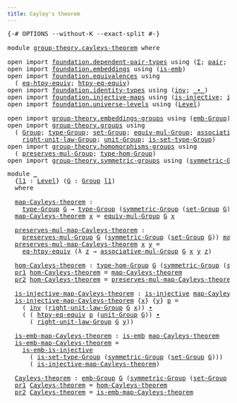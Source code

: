 ```yaml
---
title: Cayley's theorem
---
```


<pre class="Agda"><a id="42" class="Symbol">{-#</a> <a id="46" class="Keyword">OPTIONS</a> <a id="54" class="Pragma">--without-K</a> <a id="66" class="Pragma">--exact-split</a> <a id="80" class="Symbol">#-}</a>

<a id="85" class="Keyword">module</a> <a id="92" href="group-theory.cayleys-theorem.html" class="Module">group-theory.cayleys-theorem</a> <a id="121" class="Keyword">where</a>

<a id="128" class="Keyword">open</a> <a id="133" class="Keyword">import</a> <a id="140" href="foundation.dependent-pair-types.html" class="Module">foundation.dependent-pair-types</a> <a id="172" class="Keyword">using</a> <a id="178" class="Symbol">(</a><a id="179" href="foundation-core.dependent-pair-types.html#515" class="Record">Σ</a><a id="180" class="Symbol">;</a> <a id="182" href="foundation-core.dependent-pair-types.html#588" class="InductiveConstructor">pair</a><a id="186" class="Symbol">;</a> <a id="188" href="foundation-core.dependent-pair-types.html#605" class="Field">pr1</a><a id="191" class="Symbol">;</a> <a id="193" href="foundation-core.dependent-pair-types.html#617" class="Field">pr2</a><a id="196" class="Symbol">)</a>
<a id="198" class="Keyword">open</a> <a id="203" class="Keyword">import</a> <a id="210" href="foundation.embeddings.html" class="Module">foundation.embeddings</a> <a id="232" class="Keyword">using</a> <a id="238" class="Symbol">(</a><a id="239" href="foundation-core.embeddings.html#992" class="Function">is-emb</a><a id="245" class="Symbol">)</a>
<a id="247" class="Keyword">open</a> <a id="252" class="Keyword">import</a> <a id="259" href="foundation.equivalences.html" class="Module">foundation.equivalences</a> <a id="283" class="Keyword">using</a>
  <a id="291" class="Symbol">(</a> <a id="293" href="foundation.equivalences.html#12592" class="Function">eq-htpy-equiv</a><a id="306" class="Symbol">;</a> <a id="308" href="foundation.equivalences.html#12728" class="Function">htpy-eq-equiv</a><a id="321" class="Symbol">)</a>
<a id="323" class="Keyword">open</a> <a id="328" class="Keyword">import</a> <a id="335" href="foundation.identity-types.html" class="Module">foundation.identity-types</a> <a id="361" class="Keyword">using</a> <a id="367" class="Symbol">(</a><a id="368" href="foundation-core.identity-types.html#2729" class="Function">inv</a><a id="371" class="Symbol">;</a> <a id="373" href="foundation-core.identity-types.html#2425" class="Function Operator">_∙_</a><a id="376" class="Symbol">)</a>
<a id="378" class="Keyword">open</a> <a id="383" class="Keyword">import</a> <a id="390" href="foundation.injective-maps.html" class="Module">foundation.injective-maps</a> <a id="416" class="Keyword">using</a> <a id="422" class="Symbol">(</a><a id="423" href="foundation.injective-maps.html#1309" class="Function">is-injective</a><a id="435" class="Symbol">;</a> <a id="437" href="foundation.injective-maps.html#4586" class="Function">is-emb-is-injective</a><a id="456" class="Symbol">)</a>
<a id="458" class="Keyword">open</a> <a id="463" class="Keyword">import</a> <a id="470" href="foundation.universe-levels.html" class="Module">foundation.universe-levels</a> <a id="497" class="Keyword">using</a> <a id="503" class="Symbol">(</a><a id="504" href="Agda.Primitive.html#597" class="Postulate">Level</a><a id="509" class="Symbol">)</a>

<a id="512" class="Keyword">open</a> <a id="517" class="Keyword">import</a> <a id="524" href="group-theory.embeddings-groups.html" class="Module">group-theory.embeddings-groups</a> <a id="555" class="Keyword">using</a> <a id="561" class="Symbol">(</a><a id="562" href="group-theory.embeddings-groups.html#933" class="Function">emb-Group</a><a id="571" class="Symbol">)</a>
<a id="573" class="Keyword">open</a> <a id="578" class="Keyword">import</a> <a id="585" href="group-theory.groups.html" class="Module">group-theory.groups</a> <a id="605" class="Keyword">using</a>
  <a id="613" class="Symbol">(</a> <a id="615" href="group-theory.groups.html#2481" class="Function">Group</a><a id="620" class="Symbol">;</a> <a id="622" href="group-theory.groups.html#2724" class="Function">type-Group</a><a id="632" class="Symbol">;</a> <a id="634" href="group-theory.groups.html#2664" class="Function">set-Group</a><a id="643" class="Symbol">;</a> <a id="645" href="group-theory.groups.html#5609" class="Function">equiv-mul-Group</a><a id="660" class="Symbol">;</a> <a id="662" href="group-theory.groups.html#3318" class="Function">associative-mul-Group</a><a id="683" class="Symbol">;</a>
    <a id="689" href="group-theory.groups.html#4315" class="Function">right-unit-law-Group</a><a id="709" class="Symbol">;</a> <a id="711" href="group-theory.groups.html#3768" class="Function">unit-Group</a><a id="721" class="Symbol">;</a> <a id="723" href="group-theory.groups.html#2776" class="Function">is-set-type-Group</a><a id="740" class="Symbol">)</a>
<a id="742" class="Keyword">open</a> <a id="747" class="Keyword">import</a> <a id="754" href="group-theory.homomorphisms-groups.html" class="Module">group-theory.homomorphisms-groups</a> <a id="788" class="Keyword">using</a>
  <a id="796" class="Symbol">(</a> <a id="798" href="group-theory.homomorphisms-groups.html#1469" class="Function">preserves-mul-Group</a><a id="817" class="Symbol">;</a> <a id="819" href="group-theory.homomorphisms-groups.html#1635" class="Function">type-hom-Group</a><a id="833" class="Symbol">)</a>
<a id="835" class="Keyword">open</a> <a id="840" class="Keyword">import</a> <a id="847" href="group-theory.symmetric-groups.html" class="Module">group-theory.symmetric-groups</a> <a id="877" class="Keyword">using</a> <a id="883" class="Symbol">(</a><a id="884" href="group-theory.symmetric-groups.html#3569" class="Function">symmetric-Group</a><a id="899" class="Symbol">)</a>
</pre>
<pre class="Agda"><a id="914" class="Keyword">module</a> <a id="921" href="group-theory.cayleys-theorem.html#921" class="Module">_</a>
  <a id="925" class="Symbol">{</a><a id="926" href="group-theory.cayleys-theorem.html#926" class="Bound">l1</a> <a id="929" class="Symbol">:</a> <a id="931" href="Agda.Primitive.html#597" class="Postulate">Level</a><a id="936" class="Symbol">}</a> <a id="938" class="Symbol">(</a><a id="939" href="group-theory.cayleys-theorem.html#939" class="Bound">G</a> <a id="941" class="Symbol">:</a> <a id="943" href="group-theory.groups.html#2481" class="Function">Group</a> <a id="949" href="group-theory.cayleys-theorem.html#926" class="Bound">l1</a><a id="951" class="Symbol">)</a>
  <a id="955" class="Keyword">where</a>
  
  <a id="966" href="group-theory.cayleys-theorem.html#966" class="Function">map-Cayleys-theorem</a> <a id="986" class="Symbol">:</a>
    <a id="992" href="group-theory.groups.html#2724" class="Function">type-Group</a> <a id="1003" href="group-theory.cayleys-theorem.html#939" class="Bound">G</a> <a id="1005" class="Symbol">→</a> <a id="1007" href="group-theory.groups.html#2724" class="Function">type-Group</a> <a id="1018" class="Symbol">(</a><a id="1019" href="group-theory.symmetric-groups.html#3569" class="Function">symmetric-Group</a> <a id="1035" class="Symbol">(</a><a id="1036" href="group-theory.groups.html#2664" class="Function">set-Group</a> <a id="1046" href="group-theory.cayleys-theorem.html#939" class="Bound">G</a><a id="1047" class="Symbol">))</a>
  <a id="1052" href="group-theory.cayleys-theorem.html#966" class="Function">map-Cayleys-theorem</a> <a id="1072" href="group-theory.cayleys-theorem.html#1072" class="Bound">x</a> <a id="1074" class="Symbol">=</a> <a id="1076" href="group-theory.groups.html#5609" class="Function">equiv-mul-Group</a> <a id="1092" href="group-theory.cayleys-theorem.html#939" class="Bound">G</a> <a id="1094" href="group-theory.cayleys-theorem.html#1072" class="Bound">x</a>
  
  <a id="1101" href="group-theory.cayleys-theorem.html#1101" class="Function">preserves-mul-map-Cayleys-theorem</a> <a id="1135" class="Symbol">:</a>
    <a id="1141" href="group-theory.homomorphisms-groups.html#1469" class="Function">preserves-mul-Group</a> <a id="1161" href="group-theory.cayleys-theorem.html#939" class="Bound">G</a> <a id="1163" class="Symbol">(</a><a id="1164" href="group-theory.symmetric-groups.html#3569" class="Function">symmetric-Group</a> <a id="1180" class="Symbol">(</a><a id="1181" href="group-theory.groups.html#2664" class="Function">set-Group</a> <a id="1191" href="group-theory.cayleys-theorem.html#939" class="Bound">G</a><a id="1192" class="Symbol">))</a> <a id="1195" href="group-theory.cayleys-theorem.html#966" class="Function">map-Cayleys-theorem</a>
  <a id="1217" href="group-theory.cayleys-theorem.html#1101" class="Function">preserves-mul-map-Cayleys-theorem</a> <a id="1251" href="group-theory.cayleys-theorem.html#1251" class="Bound">x</a> <a id="1253" href="group-theory.cayleys-theorem.html#1253" class="Bound">y</a> <a id="1255" class="Symbol">=</a>
    <a id="1261" href="foundation.equivalences.html#12592" class="Function">eq-htpy-equiv</a> <a id="1275" class="Symbol">(λ</a> <a id="1278" href="group-theory.cayleys-theorem.html#1278" class="Bound">z</a> <a id="1280" class="Symbol">→</a> <a id="1282" href="group-theory.groups.html#3318" class="Function">associative-mul-Group</a> <a id="1304" href="group-theory.cayleys-theorem.html#939" class="Bound">G</a> <a id="1306" href="group-theory.cayleys-theorem.html#1251" class="Bound">x</a> <a id="1308" href="group-theory.cayleys-theorem.html#1253" class="Bound">y</a> <a id="1310" href="group-theory.cayleys-theorem.html#1278" class="Bound">z</a><a id="1311" class="Symbol">)</a>

  <a id="1316" href="group-theory.cayleys-theorem.html#1316" class="Function">hom-Cayleys-theorem</a> <a id="1336" class="Symbol">:</a> <a id="1338" href="group-theory.homomorphisms-groups.html#1635" class="Function">type-hom-Group</a> <a id="1353" href="group-theory.cayleys-theorem.html#939" class="Bound">G</a> <a id="1355" class="Symbol">(</a><a id="1356" href="group-theory.symmetric-groups.html#3569" class="Function">symmetric-Group</a> <a id="1372" class="Symbol">(</a><a id="1373" href="group-theory.groups.html#2664" class="Function">set-Group</a> <a id="1383" href="group-theory.cayleys-theorem.html#939" class="Bound">G</a><a id="1384" class="Symbol">))</a>
  <a id="1389" href="foundation-core.dependent-pair-types.html#605" class="Field">pr1</a> <a id="1393" href="group-theory.cayleys-theorem.html#1316" class="Function">hom-Cayleys-theorem</a> <a id="1413" class="Symbol">=</a> <a id="1415" href="group-theory.cayleys-theorem.html#966" class="Function">map-Cayleys-theorem</a>
  <a id="1437" href="foundation-core.dependent-pair-types.html#617" class="Field">pr2</a> <a id="1441" href="group-theory.cayleys-theorem.html#1316" class="Function">hom-Cayleys-theorem</a> <a id="1461" class="Symbol">=</a> <a id="1463" href="group-theory.cayleys-theorem.html#1101" class="Function">preserves-mul-map-Cayleys-theorem</a>

  <a id="1500" href="group-theory.cayleys-theorem.html#1500" class="Function">is-injective-map-Cayleys-theorem</a> <a id="1533" class="Symbol">:</a> <a id="1535" href="foundation.injective-maps.html#1309" class="Function">is-injective</a> <a id="1548" href="group-theory.cayleys-theorem.html#966" class="Function">map-Cayleys-theorem</a>
  <a id="1570" href="group-theory.cayleys-theorem.html#1500" class="Function">is-injective-map-Cayleys-theorem</a> <a id="1603" class="Symbol">{</a><a id="1604" href="group-theory.cayleys-theorem.html#1604" class="Bound">x</a><a id="1605" class="Symbol">}</a> <a id="1607" class="Symbol">{</a><a id="1608" href="group-theory.cayleys-theorem.html#1608" class="Bound">y</a><a id="1609" class="Symbol">}</a> <a id="1611" href="group-theory.cayleys-theorem.html#1611" class="Bound">p</a> <a id="1613" class="Symbol">=</a>
    <a id="1619" class="Symbol">(</a> <a id="1621" href="foundation-core.identity-types.html#2729" class="Function">inv</a> <a id="1625" class="Symbol">(</a><a id="1626" href="group-theory.groups.html#4315" class="Function">right-unit-law-Group</a> <a id="1647" href="group-theory.cayleys-theorem.html#939" class="Bound">G</a> <a id="1649" href="group-theory.cayleys-theorem.html#1604" class="Bound">x</a><a id="1650" class="Symbol">))</a> <a id="1653" href="foundation-core.identity-types.html#2425" class="Function Operator">∙</a>
    <a id="1659" class="Symbol">(</a> <a id="1661" class="Symbol">(</a> <a id="1663" href="foundation.equivalences.html#12728" class="Function">htpy-eq-equiv</a> <a id="1677" href="group-theory.cayleys-theorem.html#1611" class="Bound">p</a> <a id="1679" class="Symbol">(</a><a id="1680" href="group-theory.groups.html#3768" class="Function">unit-Group</a> <a id="1691" href="group-theory.cayleys-theorem.html#939" class="Bound">G</a><a id="1692" class="Symbol">))</a> <a id="1695" href="foundation-core.identity-types.html#2425" class="Function Operator">∙</a>
      <a id="1703" class="Symbol">(</a> <a id="1705" href="group-theory.groups.html#4315" class="Function">right-unit-law-Group</a> <a id="1726" href="group-theory.cayleys-theorem.html#939" class="Bound">G</a> <a id="1728" href="group-theory.cayleys-theorem.html#1608" class="Bound">y</a><a id="1729" class="Symbol">))</a>

  <a id="1735" href="group-theory.cayleys-theorem.html#1735" class="Function">is-emb-map-Cayleys-theorem</a> <a id="1762" class="Symbol">:</a> <a id="1764" href="foundation-core.embeddings.html#992" class="Function">is-emb</a> <a id="1771" href="group-theory.cayleys-theorem.html#966" class="Function">map-Cayleys-theorem</a>
  <a id="1793" href="group-theory.cayleys-theorem.html#1735" class="Function">is-emb-map-Cayleys-theorem</a> <a id="1820" class="Symbol">=</a>
    <a id="1826" href="foundation.injective-maps.html#4586" class="Function">is-emb-is-injective</a>
      <a id="1852" class="Symbol">(</a> <a id="1854" href="group-theory.groups.html#2776" class="Function">is-set-type-Group</a> <a id="1872" class="Symbol">(</a><a id="1873" href="group-theory.symmetric-groups.html#3569" class="Function">symmetric-Group</a> <a id="1889" class="Symbol">(</a><a id="1890" href="group-theory.groups.html#2664" class="Function">set-Group</a> <a id="1900" href="group-theory.cayleys-theorem.html#939" class="Bound">G</a><a id="1901" class="Symbol">)))</a>
      <a id="1911" class="Symbol">(</a> <a id="1913" href="group-theory.cayleys-theorem.html#1500" class="Function">is-injective-map-Cayleys-theorem</a><a id="1945" class="Symbol">)</a>

  <a id="1950" href="group-theory.cayleys-theorem.html#1950" class="Function">Cayleys-theorem</a> <a id="1966" class="Symbol">:</a> <a id="1968" href="group-theory.embeddings-groups.html#933" class="Function">emb-Group</a> <a id="1978" href="group-theory.cayleys-theorem.html#939" class="Bound">G</a> <a id="1980" class="Symbol">(</a><a id="1981" href="group-theory.symmetric-groups.html#3569" class="Function">symmetric-Group</a> <a id="1997" class="Symbol">(</a><a id="1998" href="group-theory.groups.html#2664" class="Function">set-Group</a> <a id="2008" href="group-theory.cayleys-theorem.html#939" class="Bound">G</a><a id="2009" class="Symbol">))</a>
  <a id="2014" href="foundation-core.dependent-pair-types.html#605" class="Field">pr1</a> <a id="2018" href="group-theory.cayleys-theorem.html#1950" class="Function">Cayleys-theorem</a> <a id="2034" class="Symbol">=</a> <a id="2036" href="group-theory.cayleys-theorem.html#1316" class="Function">hom-Cayleys-theorem</a>
  <a id="2058" href="foundation-core.dependent-pair-types.html#617" class="Field">pr2</a> <a id="2062" href="group-theory.cayleys-theorem.html#1950" class="Function">Cayleys-theorem</a> <a id="2078" class="Symbol">=</a> <a id="2080" href="group-theory.cayleys-theorem.html#1735" class="Function">is-emb-map-Cayleys-theorem</a>
</pre>